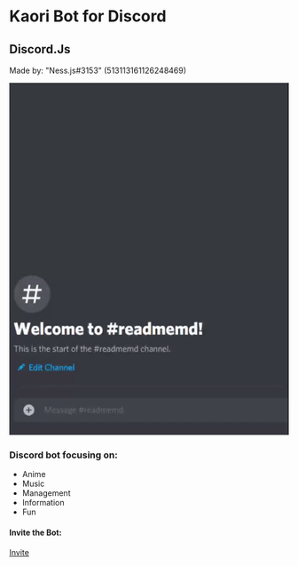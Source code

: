 # Kaori Bot for Discord

## Discord.Js

Made by: "Ness.js#3153" (513113161126248469)

![Preview](https://github.com/BestNessPT/BotKaoriDiscord/blob/master/readme.gif)

### Discord bot focusing on:
 
 * Anime
 * Music
 * Management
 * Information
 * Fun

#### Invite the Bot:

[Invite](https://discord.com/api/oauth2/authorize?client_id=730092279326441574&permissions=8&scope=bot)
